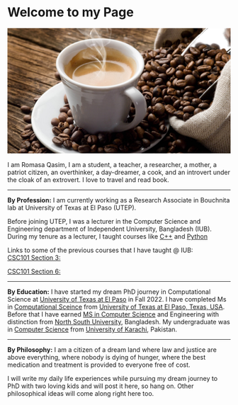 # Welcome to my Page 

![coffee](/coffee.jpg)

I am Romasa Qasim, I am a student, a teacher, a researcher, a mother, a patriot citizen, an overthinker, a day-dreamer, a cook, and an introvert under the cloak of an extrovert. I love to travel and read book.

* * *
**By Profession:**
I am currently working as a Research Associate in Bouchnita lab at University of Texas at El Paso (UTEP). 

Before joining UTEP, I was a lecturer in the Computer Science and Engineering department of Independent University, Bangladesh (IUB). During my tenure as a lecturer, I taught courses like [C++](https://github.com/Romasa/Introductory-Programming-with-C-Plus-Plus) and [Python](https://github.com/Romasa/Introduction-to-python)


Links to some of the previous courses that I have taught @ IUB:\
[CSC101 Section 3:](spring21/csc101sec3/)

[CSC101 Section 6:](spring21/csc101sec6/)

* * * 

**By Education:**
I have started my dream PhD journey in Computational Science at [University of Texas at El Paso](https://www.utep.edu/science) in Fall 2022. I have completed Ms in [Computational Sceince](https://www.utep.edu/science/computational-science/) from [University of Texas at El Paso, Texas, USA](https://www.utep.edu/). Before that I have earned [MS in Computer Science](https://www.northsouth.edu/academic/programs-18022021/master/ms-cse.html) and Engineering with distinction from [North South University](https://www.northsouth.edu/), Bangladesh. My undergraduate was in [Computer Science](https://uok.edu.pk/faculties/computerscience/bs.php) from [University of Karachi](https://uok.edu.pk/), Pakistan. 

* * *

**By Philosophy:**
I am a citizen of a dream land where law and justice are above everything, where nobody is dying of hunger, where the best medication and treatment is provided to everyone free of cost. 

I will write my daily life experiences while pursuing my dream journey to PhD with two loving kids and will post it here, so hang on. Other philosophical ideas will come along right here too. 